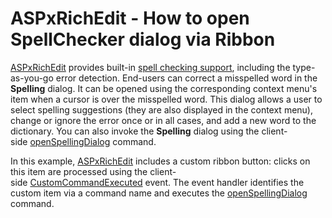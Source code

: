 # ASPxRichEdit - How to open SpellChecker dialog via Ribbon


<p><a href="https://documentation.devexpress.com/AspNet/DevExpress.Web.ASPxRichEdit.ASPxRichEdit.class">ASPxRichEdit</a> provides built-in <a href="https://documentation.devexpress.com/AspNet/116404/ASP-NET-WebForms-Controls/Rich-Text-Editor/Concepts/Spell-Checking">spell checking support</a>, including the type-as-you-go error detection. End-users can correct a misspelled word in the <strong>Spelling</strong> dialog. It can be opened using the corresponding context menu's item when a cursor is over the misspelled word. This dialog allows a user to select spelling suggestions (they are also displayed in the context menu), change or ignore the error once or in all cases, and add a new word to the dictionary. You can also invoke the <strong>Spelling</strong> dialog using the client-side <a href="https://documentation.devexpress.com/AspNet/DevExpress.Web.ASPxRichEdit.Scripts.RichEditCommands.openSpellingDialog.property">openSpellingDialog</a> command. </p>
<p>In this example, <a href="https://documentation.devexpress.com/AspNet/DevExpress.Web.ASPxRichEdit.ASPxRichEdit.class">ASPxRichEdit</a> includes a custom ribbon button: clicks on this item are processed using the client-side <a href="https://documentation.devexpress.com/AspNet/DevExpress.Web.ASPxRichEdit.Scripts.ASPxClientRichEdit.CustomCommandExecuted.event">CustomCommandExecuted</a> event. The event handler identifies the custom item via a command name and executes the <a href="https://documentation.devexpress.com/AspNet/DevExpress.Web.ASPxRichEdit.Scripts.RichEditCommands.openSpellingDialog.property">openSpellingDialog</a> command.</p>

<br/>


